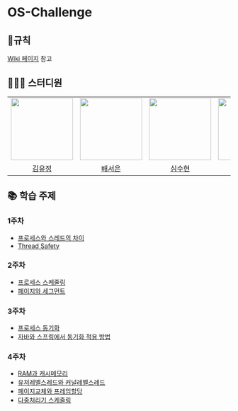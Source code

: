 # OS-Challenge
## 📍규칙
[Wiki 페이지](https://github.com/CS-Challenge/OS-Challenge/wiki/%EC%8A%A4%ED%84%B0%EB%94%94-%EA%B7%9C%EC%B9%99) 참고

## 👩🏻‍💻 스터디원
<table>
    <tr>
        <td height="140px" align="center"><img src="https://avatars.githubusercontent.com/yujung7768903" width="140px" /></td>
        <td height="140px" align="center"><img src="https://avatars.githubusercontent.com/seoeunbae" width="140px" /></td>
        <td height="140px" align="center"><img src="https://avatars.githubusercontent.com/suhyunsim" width="140px" /></td>
        <td height="140px" align="center"><img src="https://avatars.githubusercontent.com/MoonDD99" width="140px" /></td>
    </tr>
    <tr>
        <td align="center">
          <a href="https://github.com/yujung7768903"> 김유정 </a>
        </td>
        <td align="center">
          <a href="https://github.com/seoeunbae"> 배서은 </a>
        </td>
        <td align="center">
          <a href="https://github.com/suhyunsim"> 심수현 </a>
        </td>
        <td align="center">
          <a href="https://github.com/MoonDD99"> 문정현 </a>
        </td>
    </tr>
</table>
<!--
| 이름   | GitHub                                       |
| ------ | -------------------------------------------- |
| 김유정 | [@yujung7768903](https://github.com/yujung7768903) |
| 배서은 | [@seoeunbae](https://github.com/seoeunbae) |
| 심수현 | [@suhyunsim](https://github.com/suhyunsim) |
| 문정현 | [@MoonDD99](https://github.com/MoonDD99) |
-->

## 📚 학습 주제
<!-- 예시
* [주제이름](링크)
-->
### 1주차
* [프로세스와 스레드의 차이](https://github.com/CS-Challenge/OS-Challenge/tree/main/%ED%94%84%EB%A1%9C%EC%84%B8%EC%8A%A4%EC%99%80%20%EC%8A%A4%EB%A0%88%EB%93%9C%EC%9D%98%20%EC%B0%A8%EC%9D%B4%EC%A0%90)
* [Thread Safety](https://github.com/CS-Challenge/OS-Challenge/tree/main/Thread-safety)

### 2주차
* [프로세스 스케줄링](https://github.com/CS-Challenge/OS-Challenge/tree/main/%ED%94%84%EB%A1%9C%EC%84%B8%EC%8A%A4%20%EC%8A%A4%EC%BC%80%EC%A4%84%EB%A7%81)
* [페이지와 세그먼트](https://github.com/CS-Challenge/OS-Challenge/tree/main/%ED%8E%98%EC%9D%B4%EC%A7%80%EC%99%80%20%EC%84%B8%EA%B7%B8%EB%A8%BC%ED%8A%B8)

### 3주차
* [프로세스 동기화](https://github.com/CS-Challenge/OS-Challenge/tree/main/%ED%94%84%EB%A1%9C%EC%84%B8%EC%8A%A4%20%EB%8F%99%EA%B8%B0%ED%99%94)
* [자바와 스프링에서 동기화 적용 방법](https://github.com/CS-Challenge/OS-Challenge/tree/main/%EC%9E%90%EB%B0%94%EC%99%80%20%EC%8A%A4%ED%94%84%EB%A7%81%EC%97%90%EC%84%9C%20%EB%8F%99%EA%B8%B0%ED%99%94%20%EC%A0%81%EC%9A%A9%20%EB%B0%A9%EB%B2%95)

### 4주차
* [RAM과 캐시메모리](https://github.com/CS-Challenge/OS-Challenge/blob/main/RAM%EA%B3%BC%20%EC%BA%90%EC%8B%9C/RAM%EA%B3%BC%20%EC%BA%90%EC%8B%9C%EB%A9%94%EB%AA%A8%EB%A6%AC_%EC%8B%AC%EC%88%98%ED%98%84.pdf)
* [유저레벨스레드와 커널레벨스레드](https://github.com/CS-Challenge/OS-Challenge/blob/main/%EC%9C%A0%EC%A0%80%EB%A0%88%EB%B2%A8%EC%8A%A4%EB%A0%88%EB%93%9C%EC%99%80%20%EC%BB%A4%EB%84%90%EB%A0%88%EB%B2%A8%20%EC%8A%A4%EB%A0%88%EB%93%9C/%EA%B9%80%EC%9C%A0%EC%A0%95_%EC%9C%A0%EC%A0%80%EB%A0%88%EB%B2%A8%EC%8A%A4%EB%A0%88%EB%93%9C%EC%99%80_%EC%BB%A4%EB%84%90%EB%A0%88%EB%B2%A8%EC%8A%A4%EB%A0%88%EB%93%9C.pdf)
* [페이지교체와 프레임할당](https://github.com/CS-Challenge/OS-Challenge/blob/main/%ED%8E%98%EC%9D%B4%EC%A7%80%20%EA%B5%90%EC%B2%B4%20%EC%95%8C%EA%B3%A0%EB%A6%AC%EC%A6%98/%ED%8E%98%EC%9D%B4%EC%A7%80%EA%B5%90%EC%B2%B4%EC%99%80%20%ED%94%84%EB%A0%88%EC%9E%84%ED%95%A0%EB%8B%B9_%EB%B0%B0%EC%84%9C%EC%9D%80.pdf)
* [다중처리기 스케줄링](https://github.com/CS-Challenge/OS-Challenge/blob/main/%ED%94%84%EB%A1%9C%EC%84%B8%EC%8A%A4%20%EC%8A%A4%EC%BC%80%EC%A4%84%EB%A7%81/%EB%AC%B8%EC%A0%95%ED%98%84_%EB%8B%A4%EC%A4%91_%EC%B2%98%EB%A6%AC%EA%B8%B0_%EC%8A%A4%EC%BC%80%EC%A4%84%EB%A7%81.pdf)
